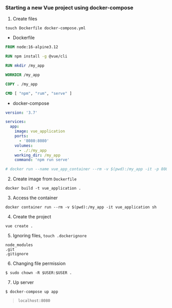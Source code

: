 ### Starting a new Vue project using docker-compose

1. Create files
```
touch Dockerfile docker-compose.yml
```

* Dockerfile
```dockerfile
FROM node:16-alpine3.12

RUN npm install -g @vue/cli

RUN mkdir /my_app

WORKDIR /my_app

COPY . /my_app

CMD [ "npm", "rum", "serve" ]
```

* docker-compose
```yml
version: '3.7'

services:
  app:
    image: vue_application
    ports:
      - '8080:8080'
    volumes:
      - ./:/my_app
    working_dir: /my_app
    command: 'npm run serve'

# docker run --name vue_app_container --rm -v $(pwd):/my_app -it -p 8080:8080 vue_application
```

2. Create image from `Dockerfile`
```
docker build -t vue_application .
```

3. Access the container
```
docker container run --rm -v $(pwd):/my_app -it vue_application sh
```

4. Create the project
```
vue create .
```

5. Ignoring files, `touch .dockerignore`
```
node_modules
.git
.gitignore
```

6. Changing file permission

```
$ sudo chown -R $USER:$USER .
```

7. Up server

```
$ docker-compose up app
```

> `localhost:8080`
